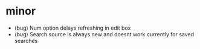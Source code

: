 # minor
* (bug) Num option delays refreshing in edit box
* (bug) Search source is always new and doesnt work currently for saved searches
